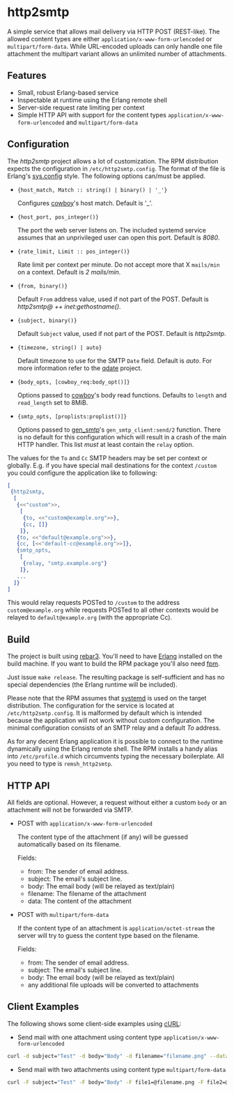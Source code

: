 http2smtp
=========

A simple service that allows mail delivery via HTTP POST (REST-like). The
allowed content types are either `application/x-www-form-urlencoded` or
`multipart/form-data`. While URL-encoded uploads can only handle one file
attachment the multipart variant allows an unlimited number of attachments.

Features
--------

* Small, robust Erlang-based service
* Inspectable at runtime using the Erlang remote shell
* Server-side request rate limiting per context
* Simple HTTP API with support for the content types
  `application/x-www-form-urlencoded` and `multipart/form-data`

Configuration
-------------

The _http2smtp_ project allows a lot of customization. The RPM distribution
expects the configuration in `/etc/http2smtp.config`. The format of the file is
Erlang's [sys.config](http://erlang.org/doc/man/config.html) style. The
following options can/must be applied.

* `{host_match, Match :: string() | binary() | '_'}`

  Configures [cowboy](https://github.com/ninenines/cowboy/)'s host match.
  Default is '_'.

* `{host_port, pos_integer()}`

  The port the web server listens on. The included systemd service assumes that
  an unprivileged user can open this port. Default is _8080_.

* `{rate_limit, Limit :: pos_integer()}`

  Rate limit per context per minute. Do not accept more that X `mails/min` on a
  context. Default is _2 mails/min_.

* `{from, binary()}`

  Default `From` address value, used if not part of the POST. Default is
  _http2smtp@ ++ inet:gethostname()_.

* `{subject, binary()}`

  Default `Subject` value, used if not part of the POST. Default is _http2smtp_.

* `{timezone, string() | auto}`

  Default timezone to use for the SMTP `Date` field. Default is _auto_. For more
  information refer to the [qdate](https://github.com/choptastic/qdate) project.

* `{body_opts, [cowboy_req:body_opt()]}`

  Options passed to [cowboy](https://github.com/ninenines/cowboy/)'s body read
  functions. Defaults to `length` and `read_length` set to 8MiB.

* `{smtp_opts, [proplists:proplist()]}`

  Options passed to [gen_smtp](https://github.com/Vagabond/gen_smtp)'s
  `gen_smtp_client:send/2` function. There is no default for this configuration
  which will result in a crash of the main HTTP handler. This list *must* at
  least contain the `relay` option.

The values for the `To` and `Cc` SMTP headers may be set per context or globally.
E.g. if you have special mail destinations for the context `/custom` you could
configure the application like to following:

```erlang
[
 {http2smtp,
  [
   {<<"custom">>,
    [
     {to, <<"custom@example.org">>},
     {cc, []}
    ]},
   {to, <<"default@example.org">>},
   {cc, [<<"default-cc@example.org">>]},
   {smtp_opts,
    [
     {relay, "smtp.example.org"}
    ]},
   ...
  ]}
]
```

This would relay requests POSTed to `/custom` to the address `custom@example.org`
while requests POSTed to all other contexts would be relayed to
`default@example.org` (with the appropriate Cc).

Build
-----

The project is built using [rebar3](http://rebar3.org/). You'll need to have
[Erlang](http://erlang.org/) installed on the build machine. If you want to
build the RPM package you'll also need [fpm](https://github.com/jordansissel/fpm).

Just issue `make release`. The resulting package is self-sufficient and has no
special dependencies (the Erlang runtime will be included).

Please note that the RPM assumes that
[systemd](https://www.freedesktop.org/wiki/Software/systemd/) is used on the
target distribution. The configuration for the service is located at
`/etc/http2smtp.config`. It is malformed by default which is intended because
the application will not work without custom configuration. The minimal
configuration consists of an SMTP relay and a default _To_ address.

As for any decent Erlang application it is possible to connect to the runtime
dynamically using the Erlang remote shell. The RPM installs a handy alias into
`/etc/profile.d` which circumvents typing the necessary boilerplate. All you
need to type is `remsh_http2smtp`.

HTTP API
--------

All fields are optional. However, a request without either a custom `body` or an
attachment will not be forwarded via SMTP.

* POST with `application/x-www-form-urlencoded`

  The content type of the attachment (if any) will be guessed automatically
  based on its filename.

  Fields:
  * from: The sender of email address.
  * subject: The email's subject line.
  * body: The email body (will be relayed as text/plain)
  * filename: The filename of the attachment
  * data: The content of the attachment

* POST with `multipart/form-data`

  If the content type of an attachment is `application/octet-stream` the server
  will try to guess the content type based on the filename.

  Fields:
  * from: The sender of email address.
  * subject: The email's subject line.
  * body: The email body (will be relayed as text/plain)
  * any additional file uploads will be converted to attachments

Client Examples
---------------

The following shows some client-side examples using [cURL](https://curl.haxx.se/):

* Send mail with one attachment using content type `application/x-www-form-urlencoded`

```bash
curl -d subject="Test" -d body="Body" -d filename="filename.png" --data-urlencode data@filename.png http://localhost:8080/context
```

* Send mail with two attachments using content type `multipart/form-data`

```bash
curl -F subject="Test" -F body="Body" -F file1=@filename.png -F file2=@filename.txt http://localhost:8080/context
```
